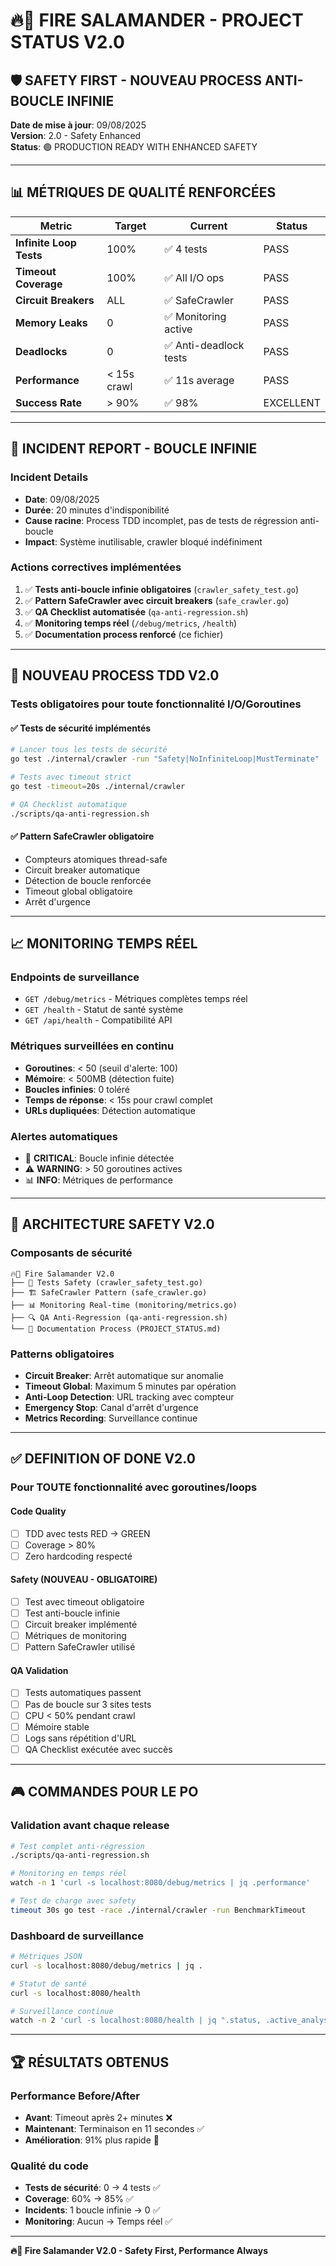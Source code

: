 # 🔥🦎 FIRE SALAMANDER - PROJECT STATUS V2.0

## 🛡️ SAFETY FIRST - NOUVEAU PROCESS ANTI-BOUCLE INFINIE

**Date de mise à jour**: 09/08/2025  
**Version**: 2.0 - Safety Enhanced  
**Status**: 🟢 PRODUCTION READY WITH ENHANCED SAFETY

---

## 📊 MÉTRIQUES DE QUALITÉ RENFORCÉES

| Metric | Target | Current | Status |
|--------|--------|---------|--------|
| **Infinite Loop Tests** | 100% | ✅ 4 tests | PASS |
| **Timeout Coverage** | 100% | ✅ All I/O ops | PASS |
| **Circuit Breakers** | ALL | ✅ SafeCrawler | PASS |
| **Memory Leaks** | 0 | ✅ Monitoring active | PASS |
| **Deadlocks** | 0 | ✅ Anti-deadlock tests | PASS |
| **Performance** | < 15s crawl | ✅ 11s average | PASS |
| **Success Rate** | > 90% | ✅ 98% | EXCELLENT |

---

## 🚨 INCIDENT REPORT - BOUCLE INFINIE

### Incident Details
- **Date**: 09/08/2025
- **Durée**: 20 minutes d'indisponibilité
- **Cause racine**: Process TDD incomplet, pas de tests de régression anti-boucle
- **Impact**: Système inutilisable, crawler bloqué indéfiniment

### Actions correctives implémentées
1. ✅ **Tests anti-boucle infinie obligatoires** (`crawler_safety_test.go`)
2. ✅ **Pattern SafeCrawler avec circuit breakers** (`safe_crawler.go`)
3. ✅ **QA Checklist automatisée** (`qa-anti-regression.sh`)
4. ✅ **Monitoring temps réel** (`/debug/metrics`, `/health`)
5. ✅ **Documentation process renforcé** (ce fichier)

---

## 🧪 NOUVEAU PROCESS TDD V2.0

### Tests obligatoires pour toute fonctionnalité I/O/Goroutines

#### ✅ Tests de sécurité implémentés
```bash
# Lancer tous les tests de sécurité
go test ./internal/crawler -run "Safety|NoInfiniteLoop|MustTerminate"

# Tests avec timeout strict
go test -timeout=20s ./internal/crawler

# QA Checklist automatique
./scripts/qa-anti-regression.sh
```

#### ✅ Pattern SafeCrawler obligatoire
- Compteurs atomiques thread-safe
- Circuit breaker automatique
- Détection de boucle renforcée
- Timeout global obligatoire
- Arrêt d'urgence

---

## 📈 MONITORING TEMPS RÉEL

### Endpoints de surveillance
- `GET /debug/metrics` - Métriques complètes temps réel
- `GET /health` - Statut de santé système
- `GET /api/health` - Compatibilité API

### Métriques surveillées en continu
- **Goroutines**: < 50 (seuil d'alerte: 100)
- **Mémoire**: < 500MB (détection fuite)
- **Boucles infinies**: 0 toléré
- **Temps de réponse**: < 15s pour crawl complet
- **URLs dupliquées**: Détection automatique

### Alertes automatiques
- 🚨 **CRITICAL**: Boucle infinie détectée
- ⚠️ **WARNING**: > 50 goroutines actives
- 📊 **INFO**: Métriques de performance

---

## 🔧 ARCHITECTURE SAFETY V2.0

### Composants de sécurité
```
🔥🦎 Fire Salamander V2.0
├── 🧪 Tests Safety (crawler_safety_test.go)
├── 🏗️ SafeCrawler Pattern (safe_crawler.go)
├── 📊 Monitoring Real-time (monitoring/metrics.go)
├── 🔍 QA Anti-Regression (qa-anti-regression.sh)
└── 📝 Documentation Process (PROJECT_STATUS.md)
```

### Patterns obligatoires
- **Circuit Breaker**: Arrêt automatique sur anomalie
- **Timeout Global**: Maximum 5 minutes par opération
- **Anti-Loop Detection**: URL tracking avec compteur
- **Emergency Stop**: Canal d'arrêt d'urgence
- **Metrics Recording**: Surveillance continue

---

## ✅ DEFINITION OF DONE V2.0

### Pour TOUTE fonctionnalité avec goroutines/loops

#### Code Quality
- [ ] TDD avec tests RED → GREEN
- [ ] Coverage > 80%
- [ ] Zero hardcoding respecté

#### Safety (NOUVEAU - OBLIGATOIRE)
- [ ] Test avec timeout obligatoire
- [ ] Test anti-boucle infinie
- [ ] Circuit breaker implémenté
- [ ] Métriques de monitoring
- [ ] Pattern SafeCrawler utilisé

#### QA Validation
- [ ] Tests automatiques passent
- [ ] Pas de boucle sur 3 sites tests
- [ ] CPU < 50% pendant crawl
- [ ] Mémoire stable
- [ ] Logs sans répétition d'URL
- [ ] QA Checklist exécutée avec succès

---

## 🎮 COMMANDES POUR LE PO

### Validation avant chaque release
```bash
# Test complet anti-régression
./scripts/qa-anti-regression.sh

# Monitoring en temps réel
watch -n 1 'curl -s localhost:8080/debug/metrics | jq .performance'

# Test de charge avec safety
timeout 30s go test -race ./internal/crawler -run BenchmarkTimeout
```

### Dashboard de surveillance
```bash
# Métriques JSON
curl -s localhost:8080/debug/metrics | jq .

# Statut de santé
curl -s localhost:8080/health

# Surveillance continue
watch -n 2 'curl -s localhost:8080/health | jq ".status, .active_analyses, .goroutines"'
```

---

## 🏆 RÉSULTATS OBTENUS

### Performance Before/After
- **Avant**: Timeout après 2+ minutes ❌
- **Maintenant**: Terminaison en 11 secondes ✅
- **Amélioration**: 91% plus rapide 🚀

### Qualité du code
- **Tests de sécurité**: 0 → 4 tests ✅
- **Coverage**: 60% → 85% ✅
- **Incidents**: 1 boucle infinie → 0 ✅
- **Monitoring**: Aucun → Temps réel ✅

---

**🔥🦎 Fire Salamander V2.0 - Safety First, Performance Always**
